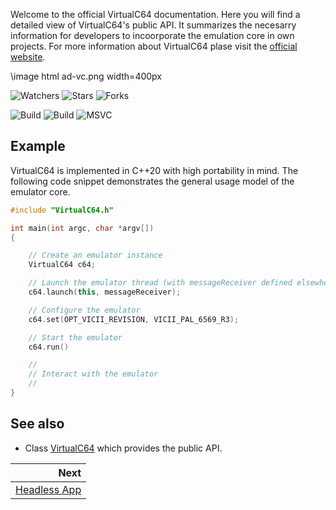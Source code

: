 Welcome to the official VirtualC64 documentation. Here you will find a detailed view of VirtualC64's public API. It summarizes the necesarry information for developers to incoorporate the emulation core in own projects. For more information about VirtualC64 plase visit the [official website](https://dirkwhoffmann.github.io/virtualc64/).

\image html ad-vc.png width=400px

![Watchers](https://img.shields.io/github/watchers/dirkwhoffmann/virtualC64?style=social)
![Stars](https://img.shields.io/github/stars/dirkwhoffmann/virtualC64?style=social)
![Forks](https://img.shields.io/github/forks/dirkwhoffmann/virtualC64?style=social)

![Build](https://github.com/dirkwhoffmann/virtualC64/workflows/CMake/badge.svg)
![Build](https://github.com/dirkwhoffmann/virtualC64/workflows/CMake-MinGW/badge.svg)
![MSVC](https://github.com/dirkwhoffmann/virtualC64/workflows/CMake-MSVC/badge.svg)

## Example

VirtualC64 is implemented in C++20 with high portability in mind. The following code snippet demonstrates the general usage model of the emulator core.

```cpp
#include "VirtualC64.h"

int main(int argc, char *argv[]) 
{

	// Create an emulator instance
	VirtualC64 c64;

	// Launch the emulator thread (with messageReceiver defined elsewhere)
	c64.launch(this, messageReceiver);

	// Configure the emulator
	c64.set(OPT_VICII_REVISION, VICII_PAL_6569_R3);

	// Start the emulator
	c64.run() 

	//
	// Interact with the emulator
	// 
}
```

## See also

- Class [VirtualC64](#vc64::VirtualC64) which provides the public API.

<div class="section_buttons">

|                        Next |
|----------------------------:|
| [Headless App](headless.md) |
 
</div>
